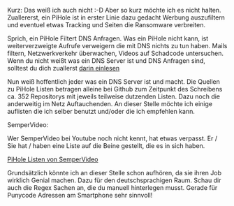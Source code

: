 Kurz: Das weiß ich auch nicht :-D Aber so kurz möchte ich es nicht halten. Zuallererst, ein PiHole ist in erster Linie dazu gedacht Werbung auszufiltern und eventuel etwas Tracking und Seiten die Ransomware verbreiten.

Sprich, ein PiHole Filtert DNS Anfragen. Was ein PiHole nicht kann, ist weiterverzweigte Aufrufe verweigern die mit DNS nichts zu tun haben. Mails filtern, Netzwerkverkehr überwachen, Videos auf Schadcode untersuchen. Wenn du nicht weißt was ein DNS Server ist und DNS Anfragen sind, solltest du dich zuallerst [darin einlesen](https://www.elektronik-kompendium.de/sites/net/0901141.htm)

Nun weiß hoffentlich jeder was ein DNS Server ist und macht. Die Quellen zu PiHole Listen betragen alleine bei Github zum Zeitpunkt des Schreibens ca. 352 Repositorys mit jeweils teilweise dutzenden Listen. Dazu noch die anderweitig im Netz Auftauchenden. An dieser Stelle möchte ich einige auflisten die ich selber benutzt und/oder die ich empfehlen kann.

SemperVideo:

Wer SemperVideo bei Youtube noch nicht kennt, hat etwas verpasst. Er / Sie hat / haben eine Liste auf die Beine gestellt, die es in sich haben.

[PiHole Listen von SemperVideo](https://github.com/RPiList/specials)

Grundsätzlich könnte ich an dieser Stelle schon aufhören, da sie ihren Job wirklich Genial machen. Dazu für den deutschsprachigen Raum. Schau dir auch die Regex Sachen an, die du manuell hinterlegen musst. Gerade für Punycode Adressen am Smartphone sehr sinnvoll! 
